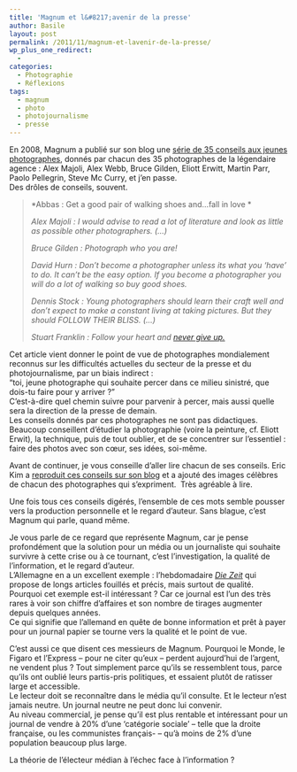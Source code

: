 ```yaml
---
title: 'Magnum et l&#8217;avenir de la presse'
author: Basile
layout: post
permalink: /2011/11/magnum-et-lavenir-de-la-presse/
wp_plus_one_redirect:
  - 
categories:
  - Photographie
  - Réflexions
tags:
  - magnum
  - photo
  - photojournalisme
  - presse
---
```

En 2008, Magnum a publié sur son blog une [série de 35 conseils aux jeunes photographes][1], donnés par chacun des 35 photographes de la légendaire agence : Alex Majoli, Alex Webb, Bruce Gilden, Eliott Erwitt, Martin Parr, Paolo Pellegrin, Steve Mc Curry, et j&#8217;en passe.  
Des drôles de conseils, souvent.

> *Abbas : Get a good pair of walking shoes and&#8230;fall in love *
> 
> *Alex Majoli : I would advise to read a lot of literature and look as little as possible other photographers. (&#8230;)*
> 
> *Bruce Gilden : Photograph who you are!*
> 
> *David Hurn : Don&#8217;t become a photographer unless its what you &#8216;have&#8217; to do. It can&#8217;t be the easy option. If you become a photographer you will do a lot of walking so buy good shoes.*
> 
> *Dennis Stock : Young photographers should learn their craft well and don&#8217;t expect to make a constant living at taking pictures. But they should FOLLOW THEIR BLISS. (&#8230;)*
> 
> *Stuart Franklin : Follow your heart and [never give up.][2]*

Cet article vient donner le point de vue de photographes mondialement reconnus sur les difficultés actuelles du secteur de la presse et du photojournalisme, par un biais indirect :  
&#8220;toi, jeune photographe qui souhaite percer dans ce milieu sinistré, que dois-tu faire pour y arriver ?&#8221;  
C&#8217;est-à-dire quel chemin suivre pour parvenir à percer, mais aussi quelle sera la direction de la presse de demain.  
Les conseils donnés par ces photographes ne sont pas didactiques. Beaucoup conseillent d&#8217;étudier la photographie (voire la peinture, cf. Eliott Erwit), la technique, puis de tout oublier, et de se concentrer sur l&#8217;essentiel : faire des photos avec son cœur, ses idées, soi-même.

Avant de continuer, je vous conseille d&#8217;aller lire chacun de ses conseils. Eric Kim a [reproduit ces conseils sur son blog][3] et a ajouté des images célèbres de chacun des photographes qui s&#8217;expriment.  Très agréable à lire.

Une fois tous ces conseils digérés, l&#8217;ensemble de ces mots semble pousser vers la production personnelle et le regard d&#8217;auteur. Sans blague, c&#8217;est Magnum qui parle, quand même.

Je vous parle de ce regard que représente Magnum, car je pense profondément que la solution pour un média ou un journaliste qui souhaite survivre à cette crise ou à ce tournant, c&#8217;est l&#8217;investigation, la qualité de l&#8217;information, et le regard d&#8217;auteur.  
L&#8217;Allemagne en a un excellent exemple : l&#8217;hebdomadaire *[Die Zeit][4]* qui propose de longs articles fouillés et précis, mais surtout de qualité. Pourquoi cet exemple est-il intéressant ? Car ce journal est l&#8217;un des très rares à voir son chiffre d&#8217;affaires et son nombre de tirages augmenter depuis quelques années.  
Ce qui signifie que l&#8217;allemand en quête de bonne information et prêt à payer pour un journal papier se tourne vers la qualité et le point de vue.

C&#8217;est aussi ce que disent ces messieurs de Magnum. Pourquoi le Monde, le Figaro et l&#8217;Express &#8211; pour ne citer qu&#8217;eux &#8211; perdent aujourd&#8217;hui de l&#8217;argent, ne vendent plus ? Tout simplement parce qu&#8217;ils se ressemblent tous, parce qu&#8217;ils ont oublié leurs partis-pris politiques, et essaient plutôt de ratisser large et accessible.  
Le lecteur doit se reconnaître dans le média qu&#8217;il consulte. Et le lecteur n&#8217;est jamais neutre. Un journal neutre ne peut donc lui convenir.  
Au niveau commercial, je pense qu&#8217;il est plus rentable et intéressant pour un journal de vendre à 20% d&#8217;une &#8216;catégorie sociale&#8217; &#8211; telle que la droite française, ou les communistes français- &#8211; qu&#8217;à moins de 2% d&#8217;une population beaucoup plus large.

La théorie de l&#8217;électeur médian à l&#8217;échec face à l&#8217;information ?

<div class="wp_plus_one_button" style="margin: 0 8px 8px 0; float:left; ">
  <g:plusone count="false" href="http://blog.basilesimon.fr/2011/11/magnum-et-lavenir-de-la-presse/" callback="wp_plus_one_handler"></g:plusone>
</div>

 [1]: http://blog.magnumphotos.com/2008/11/wear_good_shoes_advice_to_young_photographers.html
 [2]: http://www.youtube.com/watch?v=dQw4w9WgXcQ
 [3]: http://erickimphotography.com/blog/2011/09/35-magnum-photographers-give-their-advice-to-aspiring-photographers/
 [4]: http://www.zeit.de/index